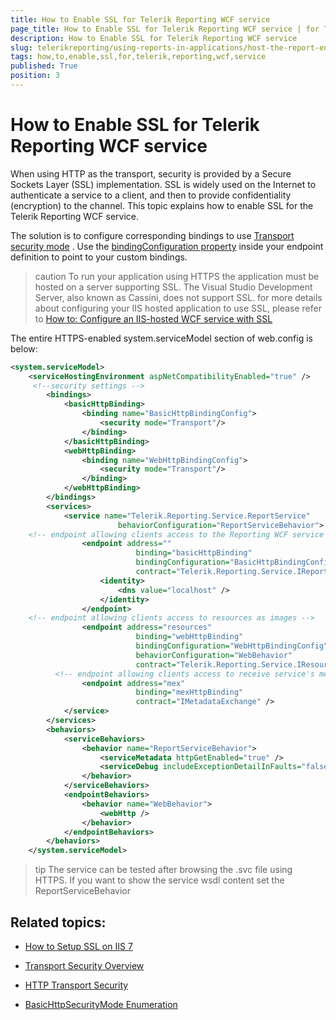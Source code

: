 ```yaml
---
title: How to Enable SSL for Telerik Reporting WCF service
page_title: How to Enable SSL for Telerik Reporting WCF service | for Telerik Reporting Documentation
description: How to Enable SSL for Telerik Reporting WCF service
slug: telerikreporting/using-reports-in-applications/host-the-report-engine-remotely/telerik-reporting-wcf-service/how-to-enable-ssl-for-telerik-reporting-wcf-service
tags: how,to,enable,ssl,for,telerik,reporting,wcf,service
published: True
position: 3
---
```


# How to Enable SSL for Telerik Reporting WCF service



When using HTTP as the transport, security is provided by a Secure Sockets Layer (SSL) implementation. SSL is widely used on the Internet to authenticate a service to a client, and then to provide confidentiality (encryption) to the channel. This topic explains how to enable SSL for the Telerik Reporting WCF service.

The solution is to configure corresponding bindings to use  [Transport security mode](http://msdn.microsoft.com/en-us/library/ms729700(v=vs.110).aspx) . Use the  [bindingConfiguration property](http://msdn.microsoft.com/en-us/library/system.servicemodel.configuration.serviceendpointelement.bindingconfiguration.aspx)  inside your endpoint definition to point to your custom bindings.       

>caution To run your application using HTTPS the application must be hosted on a server supporting SSL. The Visual Studio Development Server, also known as Cassini, does not support SSL. for more details about configuring your IIS hosted application to use SSL, please refer to  [How to: Configure an IIS-hosted WCF service with SSL](http://msdn.microsoft.com/en-us/library/hh556232(v=vs.110).aspx) 

The entire HTTPS-enabled system.serviceModel section of web.config is below:       

    
````XML
<system.serviceModel>
    <serviceHostingEnvironment aspNetCompatibilityEnabled="true" />
     <!--security settings -->
        <bindings>
            <basicHttpBinding>
                <binding name="BasicHttpBindingConfig">
                    <security mode="Transport"/>
                </binding>
            </basicHttpBinding>
            <webHttpBinding>
                <binding name="WebHttpBindingConfig">
                    <security mode="Transport"/>
                </binding>
            </webHttpBinding>
        </bindings>
        <services>
            <service name="Telerik.Reporting.Service.ReportService"
                        behaviorConfiguration="ReportServiceBehavior">
    <!-- endpoint allowing clients access to the Reporting WCF service -->
                <endpoint address=""
                            binding="basicHttpBinding"
                            bindingConfiguration="BasicHttpBindingConfig"
                            contract="Telerik.Reporting.Service.IReportService">
                    <identity>
                        <dns value="localhost" />
                    </identity>
                </endpoint>
    <!-- endpoint allowing clients access to resources as images -->
                <endpoint address="resources"
                            binding="webHttpBinding"
                            bindingConfiguration="WebHttpBindingConfig"
                            behaviorConfiguration="WebBehavior"
                            contract="Telerik.Reporting.Service.IResourceService"/>
          <!-- endpoint allowing clients access to receive service's metadata via SOAP messages -->
                <endpoint address="mex"
                            binding="mexHttpBinding"
                            contract="IMetadataExchange" />
            </service>
        </services>
        <behaviors>
            <serviceBehaviors>
                <behavior name="ReportServiceBehavior">
                    <serviceMetadata httpGetEnabled="true" />
                    <serviceDebug includeExceptionDetailInFaults="false" />
                </behavior>
            </serviceBehaviors>
            <endpointBehaviors>
                <behavior name="WebBehavior">
                    <webHttp />
                </behavior>
            </endpointBehaviors>
        </behaviors>
    </system.serviceModel>
````

>tip The service can be tested after browsing the .svc file using HTTPS. If you want to show the service wsdl content set the ReportServiceBehavior             <serviceMetadata httpsGetEnabled="true" />              

## Related topics:

*  [How to Setup SSL on IIS 7](http://learn.iis.net/page.aspx/144/how-to-setup-ssl-on-iis-70/) 

*  [Transport Security Overview](http://msdn.microsoft.com/en-us/library/ms729700.aspx) 

*  [HTTP Transport Security](http://msdn.microsoft.com/en-us/library/ms734679.aspx) 

*  [BasicHttpSecurityMode Enumeration](http://msdn.microsoft.com/en-us/library/system.servicemodel.basichttpsecuritymode.aspx) 
